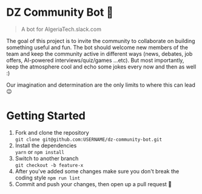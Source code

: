 # DZ Community Bot 🤖 
> A bot for AlgeriaTech.slack.com

The goal of this project is to invite the community to collaborate on building something useful and fun.
The bot should welcome new members of the team and keep the community active in different ways (news, debates, 
job offers, AI-powered interviews/quiz/games ...etc).
But most importantly, keep the atmosphere cool and echo some jokes every now and then as well :)

Our imagination and determination are the only limits to where this can lead :wink:


# Getting Started
1. Fork and clone the repository  
`git clone git@github.com:USERNAME/dz-community-bot.git`
2. Install the dependencies  
`yarn` or `npm install`
3. Switch to another branch  
`git checkout -b feature-x`
4. After you've added some changes make sure you don't break the coding style
`npm run lint`
5. Commit and push your changes, then open up a pull request :rocket:
